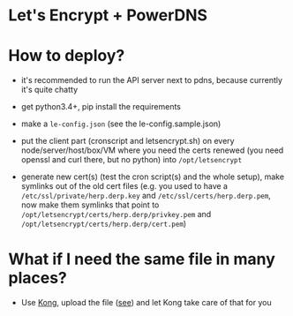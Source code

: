 # Let's Encrypt + PowerDNS

# How to deploy?

* it's recommended to run the API server next to pdns, because currently it's quite chatty
* get python3.4+, pip install the requirements
* make a `le-config.json` (see the le-config.sample.json)


* put the client part (cronscript and letsencrypt.sh) on every node/server/host/box/VM where you need the certs renewed (you need openssl and curl there, but no python) into `/opt/letsencrypt`
* generate new cert(s) (test the cron script(s) and the whole setup), make symlinks out of the old cert files (e.g. you used to have a `/etc/ssl/private/herp.derp.key` and `/etc/ssl/certs/herp.derp.pem`, now make them symlinks that point to `/opt/letsencrypt/certs/herp.derp/privkey.pem` and `/opt/letsencrypt/certs/herp.derp/cert.pem`)

# What if I need the same file in many places?

* Use [Kong](https://github.com/mashape/kong), upload the file ([see](https://getkong.org/plugins/ssl/)) and let Kong take care of that for you
